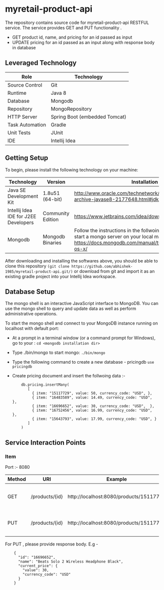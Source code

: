 # myretail-product-api
The repository contains source code for myretail-product-api RESTFUL service.
The service provides GET and PUT functionality .

  * GET product id, name, and pricing for an id passed as input
  * UPDATE pricing for an id passed as an input along with response body in database

## Leveraged Technology  
Role | Technology
-----|-----------
Source Control | Git
Runtime | Java 8
Database | Mongodb
Repository | MongoRepository
HTTP Server | Spring Boot (embedded Tomcat)
Task Automation | Gradle
Unit Tests | JUnit
IDE | Intellij Idea

## Getting Setup
To begin, please install the following technology on your machine:

Technology | Version | Installation Link
-----------|---------|------------------
Java SE Development Kit | 1.8u51 (64-bit) | http://www.oracle.com/technetwork/java/javase/downloads/java-archive-javase8-2177648.html#jdk-8u51-oth-JPR
Intellij Idea IDE for J2EE Developers | Community Edition | https://www.jetbrains.com/idea/download/
Mongodb | Mongodb Binaries | Follow the instructions in the follwoing link to install Mongodb and start a mongo server on your local machine :- https://docs.mongodb.com/manual/tutorial/install-mongodb-on-os-x/

After downloading and installing the softwares above, you should be able to clone this repository ```(git clone https://github.com/abhishek-1985/myretail-product-api.git/)``` or download from git and import it as an existing gradle project into your Intellij Idea workspace. 

## Database Setup

The mongo shell is an interactive JavaScript interface to MongoDB. You can use the mongo shell to query and update data as well as perform administrative operations.

To start the mongo shell and connect to your MongoDB instance running on localhost with default port:

   * At a prompt in a terminal window (or a command prompt for Windows), go to your <mongodb installation dir>: ```cd <mongodb installation dir>```

   * Type ./bin/mongo to start mongo: ```./bin/mongo```

   * Type the following command to create a new database - pricingdb ```use pricingdb```
   
   * Create pricing document and insert the follwoing data :-
      ```
          db.pricing.insertMany(
             [
               { item: "15117729", value: 50, currency_code: "USD", },
               { item: "16483589", value: 14.49, currency_code: "USD",  },
               { item: "16696652", value: 30, currency_code: "USD",  },
               { item: "16752456", value: 16.99, currency_code: "USD",  },
               { item: "15643793", value: 17.99, currency_code: "USD", }
             ]
          )
      ```    

## Service Interaction Points
### Item

Port :- 8080

Method | URI | Example | Action 
-------|-----|---------|--------
GET | /products/{id} | http://localhost:8080/products/15117729 | Retrieves Item data with id
PUT | /products/{id} | http://localhost:8080/products/15117729 | Updates pricing data for id

For PUT , please provide response body. E.g - 
```
    {
      "id": "16696652",
      "name": "Beats Solo 2 Wireless Headphone Black",
      "current_price": {
        "value": 30,
        "currency_code": "USD"
      }
    }
```    
